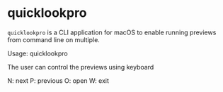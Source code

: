 # quicklookpro

`quicklookpro` is a CLI application for macOS to enable running previews from command line on multiple.

Usage: quicklookpro <files>

The user can control the previews using keyboard

N: next
P: previous
O: open 
W: exit



